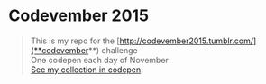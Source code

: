 # Codevember 2015

> This is my repo for the [http://codevember2015.tumblr.com/](**codevember**) challenge  
> One codepen each day of November  
> [See my collection in codepen](http://codepen.io/collection/DRzvdk)
